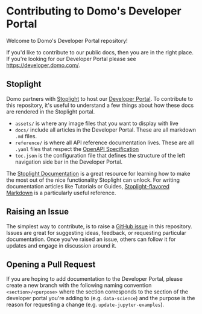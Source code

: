 # Contributing to Domo's Developer Portal

Welcome to Domo's Developer Portal repository! 

If you'd like to contribute to our public docs, then you are in the right place. If you're looking for our Developer Portal please see https://developer.domo.com/.


## Stoplight

Domo partners with [Stoplight](https://stoplight.io/) to host our [Developer Portal](https://developer.domo.com/). To contribute to this repository, it's useful to understand a few things about how these docs are rendered in the Stoplight portal.

- `assets/` is where any image files that you want to display with live
- `docs/` include all articles in the Developer Portal. These are all markdown `.md` files.
- `reference/` is where all API reference documentation lives. These are all `.yaml` files that respect the [OpenAPI Specification](https://www.openapis.org/)
- `toc.json` is the configuration file that defines the structure of the left navigation side bar in the Developer Portal.

The [Stoplight Documentation](https://docs.stoplight.io/) is a great resource for learning how to make the most out of the nice functionality Stoplight can unlock. For writing documentation articles like Tutorials or Guides, [Stoplight-flavored Markdown](https://docs.stoplight.io/docs/platform/b591e6d161539-stoplight-flavored-markdown-smd) is a particularly useful reference.

## Raising an Issue
The simplest way to contribute, is to raise a [GitHub issue](https://docs.github.com/en/issues/tracking-your-work-with-issues/about-issues) in this repository. Issues are great for suggesting ideas, feedback, or requesting particular documentation. Once you've raised an issue, others can follow it for updates and engage in discussion around it.


## Opening a Pull Request

If you are hoping to add documentation to the Developer Portal, please create a new branch with the following naming convention `<section>/<purpose>` where the section corresponds to the section of the developer portal you're adding to (e.g. `data-science`) and the purpose is the reason for requesting a change (e.g. `update-jupyter-examples`).
